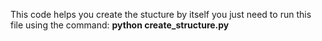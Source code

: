 This code helps you create the stucture by itself you just need to run this file using the command: **python create_structure.py**
